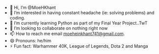 - 👋 Hi, I’m @MoeHKhant
- 👀 I’m interested in having constant headache (ie: solving problems) and coding.
- 🌱 I’m currently learning Python as part of my Final Year Project..TwT
- 💞️ I’m looking to collaborate on nothing right now
- 📫 How to reach me email moeheinkhant741@gmail.com.
- 😄 Pronouns: he/him
- ⚡ Fun fact: Warhammer 40K, League of Legends, Dota 2 and Manga

<!---
MoeHKhant/MoeHKhant is a ✨ special ✨ repository because its `README.md` (this file) appears on your GitHub profile.
You can click the Preview link to take a look at your changes.
--->

